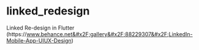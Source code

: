 # linked_redesign

Linked Re-design in Flutter (https:&#x2F;&#x2F;www.behance.net&#x2F;gallery&#x2F;88229307&#x2F;LinkedIn-Mobile-App-UIUX-Design)

